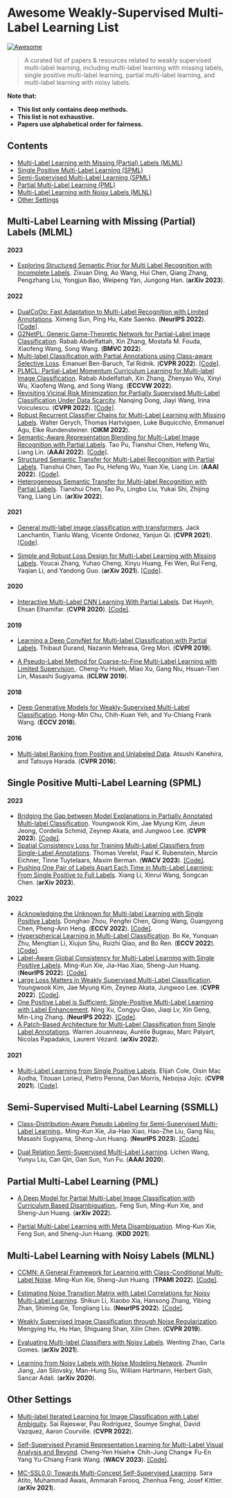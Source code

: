 # Awesome Weakly-Supervised Multi-Label Learning List 

[![Awesome](https://cdn.rawgit.com/sindresorhus/awesome/d7305f38d29fed78fa85652e3a63e154dd8e8829/media/badge.svg)](https://github.com/sindresorhus/awesome)

> A curated list of papers & resources related to weakly supervised multi-label learning, including multi-label learning with missing labels, single positive multi-label learning, partial multi-label learning, and multi-label learning with noisy labels.

**Note that:**
- **This list only contains deep methods.**
- **This list is not exhaustive.**
- **Papers use alphabetical order for fairness.**

## Contents

- [Multi-Label Learning with Missing (Partial) Labels (MLML)](#multi-label-learning-with-missing-partial-labels-mlml)
- [Single Positive Multi-Label Learning (SPML)](#single-positive-multi-label-learning)
- [Semi-Supervised Multi-Label Learning (SPML)](#semi-supervised-multi-label-learning)
- [Partial Multi-Label Learning (PML)](#partial-multi-label-learning)
- [Multi-Label Learning with Noisy Labels (MLNL)](#multi-label-learning-with-noisy-labels)
- [Other Settings](#other-settings)


<a name="papers-mlml"></a>
## Multi-Label Learning with Missing (Partial) Labels (MLML)

#### 2023

- [Exploring Structured Semantic Prior for Multi Label Recognition with Incomplete Labels](https://arxiv.org/pdf/2303.13223.pdf). Zixuan Ding, Ao Wang, Hui Chen, Qiang Zhang, Pengzhang Liu, Yongjun Bao, Weipeng Yan, Jungong Han. (**arXiv 2023**).

#### 2022

- [DualCoOp: Fast Adaptation to Multi-Label Recognition with Limited Annotations](https://openreview.net/pdf?id=QnajmHkhegH). Ximeng Sun, Ping Hu, Kate Saenko. (**NeurIPS 2022**). [[Code]](https://github.com/sunxm2357/DualCoOp).
- [G2NetPL: Generic Game-Theoretic Network for Partial-Label Image Classification](https://bmvc2022.mpi-inf.mpg.de/0309.pdf). Rabab Abdelfattah, Xin Zhang, Mostafa M. Fouda, Xiaofeng Wang, Song Wang. (**BMVC 2022**).
- [Multi-label Classification with Partial Annotations using Class-aware Selective Loss](https://openaccess.thecvf.com/content/CVPR2022/papers/Ben-Baruch_Multi-Label_Classification_With_Partial_Annotations_Using_Class-Aware_Selective_Loss_CVPR_2022_paper.pdf). Emanuel Ben-Baruch, Tal Ridnik. (**CVPR 2022**). [[Code]](https://github.com/Alibaba-MIIL/PartialLabelingCSL).
- [PLMCL: Partial-Label Momentum Curriculum Learning for Multi-label Image Classification](https://link.springer.com/chapter/10.1007/978-3-031-25063-7_3). Rabab Abdelfattah, Xin Zhang, Zhenyao Wu, Xinyi Wu, Xiaofeng Wang, and Song Wang. (**ECCVW 2022**). 
- [Revisiting Vicinal Risk Minimization for Partially Supervised Multi-Label Classification Under Data Scarcity](https://openaccess.thecvf.com/content/CVPR2022W/L3D-IVU/papers/Dong_Revisiting_Vicinal_Risk_Minimization_for_Partially_Supervised_Multi-Label_Classification_Under_CVPRW_2022_paper.pdf). Nanqing Dong, Jiayi Wang, Irina Voiculescu. (**CVPR 2022**). [[Code]](https://github.com/palm-ml/smile).
- [Robust Recurrent Classifier Chains for Multi-Label Learning with Missing Labels](https://dspace.mit.edu/bitstream/handle/1721.1/146499/3511808.3557438.pdf?sequence=1&isAllowed=y). Walter Gerych, Thomas Hartvigsen, Luke Buquicchio, Emmanuel Agu, Elke Rundensteiner. (**CIKM 2022**).
- [Semantic-Aware Representation Blending for Multi-Label Image Recognition with Partial Labels](https://ojs.aaai.org/index.php/AAAI/article/view/20105). Tao Pu, Tianshui Chen, Hefeng Wu, Liang Lin. (**AAAI 2022**). [[Code]](https://github.com/HCPLab-SYSU/HCP-MLR-PL).
- [Structured Semantic Transfer for Multi-Label Recognition with Partial Labels](https://ojs.aaai.org/index.php/AAAI/article/view/19910). Tianshui Chen, Tao Pu, Hefeng Wu, Yuan Xie, Liang Lin. (**AAAI 2022**). [[Code]](https://github.com/HCPLab-SYSU/HCP-MLR-PL).
- [Heterogeneous Semantic Transfer for Multi-label Recognition with Partial Labels](https://openreview.net/pdf?id=QnajmHkhegH). Tianshui Chen, Tao Pu, Lingbo Liu, Yukai Shi, Zhijing Yang, Liang Lin. (**arXiv 2022**).
  
#### 2021

- [General multi-label image classification with transformers](https://openaccess.thecvf.com/content/CVPR2021/papers/Lanchantin_General_Multi-Label_Image_Classification_With_Transformers_CVPR_2021_paper.pdf). Jack Lanchantin, Tianlu Wang, Vicente Ordonez, Yanjun Qi. (**CVPR 2021**). [[Code]](https://github.com/QData/C-Tran).

- [Simple and Robust Loss Design for Multi-Label Learning with Missing Labels](https://arxiv.org/pdf/2112.07368.pdf). Youcai Zhang, Yuhao Cheng, Xinyu Huang, Fei Wen, Rui Feng, Yaqian Li, and Yandong Guo. (**arXiv 2021**). [[Code]](https://github.com/xinyu1205/robust-loss-mlml).

#### 2020
- [Interactive Multi-Label CNN Learning With Partial Labels](https://openaccess.thecvf.com/content_CVPR_2020/papers/Huynh_Interactive_Multi-Label_CNN_Learning_With_Partial_Labels_CVPR_2020_paper.pdf). Dat Huynh, Ehsan Elhamifar. (**CVPR 2020**). [[Code]](https://github.com/hbdat/cvpr20_IMCL).

#### 2019

- [Learning a Deep ConvNet for Multi-label Classification with Partial Labels](https://openaccess.thecvf.com/content_CVPR_2019/papers/Durand_Learning_a_Deep_ConvNet_for_Multi-Label_Classification_With_Partial_Labels_CVPR_2019_paper.pdf). Thibaut Durand, Nazanin Mehrasa, Greg Mori. (**CVPR 2019**).

- [A Pseudo-Label Method for Coarse-to-Fine Multi-Label Learning with Limited Supervision ](https://openreview.net/pdf?id=rylVYjqHdN). Cheng-Yu Hsieh, Miao Xu, Gang Niu, Hsuan-Tien Lin, Masashi Sugiyama. (**ICLRW 2019**).

#### 2018
- [Deep Generative Models for Weakly-Supervised Multi-Label Classification](https://openaccess.thecvf.com/content_ECCV_2018/papers/Hong-Min_Chu_Deep_Generative_Models_ECCV_2018_paper.pdf). Hong-Min Chu, Chih-Kuan Yeh, and Yu-Chiang Frank Wang. (**ECCV 2018**).

#### 2016
- [Multi-label Ranking from Positive and Unlabeled Data](https://openaccess.thecvf.com/content_cvpr_2016/papers/Kanehira_Multi-Label_Ranking_From_CVPR_2016_paper.pdf). Atsushi Kanehira, and Tatsuya Harada. (**CVPR 2016**).


<a name="papers-spml"></a>
## Single Positive Multi-Label Learning (SPML)

#### 2023

- [Bridging the Gap between Model Explanations in Partially Annotated Multi-label Classification](https://arxiv.org/pdf/2304.01804.pdf). Youngwook Kim, Jae Myung Kim, Jieun Jeong, Cordelia Schmid, Zeynep Akata, and Jungwoo Lee. (**CVPR 2023**). [[Code]](https://github.com/youngwk/BridgeGapExplanationPAMC).
- [Spatial Consistency Loss for Training Multi-Label Classifiers from Single-Label Annotations](https://openaccess.thecvf.com/content/WACV2023/papers/Verelst_Spatial_Consistency_Loss_for_Training_Multi-Label_Classifiers_From_Single-Label_Annotations_WACV_2023_paper.pdf). Thomas Verelst, Paul K. Rubenstein, Marcin Eichner, Tinne Tuytelaars, Maxim Berman. (**WACV 2023**). [[Code]](https://github.com/CASIA-IVA-Lab/Obj2Seq).
- [Pushing One Pair of Labels Apart Each Time in Multi-Label Learning: From Single Positive to Full Labels](https://arxiv.org/pdf/2302.14695.pdf). Xiang Li, Xinrui Wang, Songcan Chen. (**arXiv 2023**). 

#### 2022

- [Acknowledging the Unknown for Multi-label Learning with Single Positive Labels](https://arxiv.org/pdf/2203.16219.pdf). Donghao Zhou, Pengfei Chen, Qiong Wang, Guangyong Chen, Pheng-Ann Heng. (**ECCV 2022**). [[Code]](https://github.com/Correr-Zhou/SPML-AckTheUnknown).
- [Hyperspherical Learning in Multi-Label Classification](https://www.ecva.net/papers/eccv_2022/papers_ECCV/papers/136850038.pdf). Bo Ke, Yunquan Zhu, Mengtian Li, Xiujun Shu, Ruizhi Qiao, and Bo Ren. (**ECCV 2022**). [[Code]](https://github.com/TencentYoutuResearch/MultiLabel-HML).
- [Label-Aware Global Consistency for Multi-Label Learning with Single Positive Labels](http://www.xiemk.pro/publication/neurips22-lac.pdf). Ming-Kun Xie, Jia-Hao Xiao, Sheng-Jun Huang. (**NeurIPS 2022**). [[Code]](https://github.com/milkxie/SPML-LAC).
- [Large Loss Matters in Weakly Supervised Multi-Label Classification](https://openaccess.thecvf.com/content/CVPR2022/papers/Kim_Large_Loss_Matters_in_Weakly_Supervised_Multi-Label_Classification_CVPR_2022_paper.pdf). Youngwook Kim, Jae Myung Kim, Zeynep Akata, Jungwoo Lee. (**CVPR 2022**). [[Code]](https://github.com/snucml/LargeLossMatters).
- [One Positive Label is Sufficient: Single-Positive Multi-Label Learning with Label Enhancement](https://arxiv.org/pdf/2206.00517.pdf). Ning Xu, Congyu Qiao, Jiaqi Lv, Xin Geng, Min-Ling Zhang. (**NeurIPS 2022**). [[Code]](https://github.com/palm-ml/smile).
- [A Patch-Based Architecture for Multi-Label Classification from Single Label Annotations](https://arxiv.org/pdf/2209.06530.pdf). Warren Jouanneau, Aurélie Bugeau, Marc Palyart, Nicolas Papadakis, Laurent Vézard. (**arXiv 2022**).

#### 2021

- [Multi-Label Learning from Single Positive Labels](https://openaccess.thecvf.com/content/CVPR2021/papers/Cole_Multi-Label_Learning_From_Single_Positive_Labels_CVPR_2021_paper.pdf). Elijah Cole, Oisin Mac Aodha, Titouan Lorieul, Pietro Perona, Dan Morris, Nebojsa Jojic. (**CVPR 2021**). [[Code]](https://github.com/elijahcole/single-positive-multi-label).


<a name="papers-ssmll"></a>
## Semi-Supervised Multi-Label Learning (SSMLL)

- [Class-Distribution-Aware Pseudo Labeling for Semi-Supervised Multi-Label Learning.](https://arxiv.org/pdf/2305.02795.pdf). Ming-Kun Xie, Jia-Hao Xiao, Hao-Zhe Liu, Gang Niu, Masashi Sugiyama, Sheng-Jun Huang. (**NeurIPS 2023**). [[Code]](https://github.com/milkxie/SSMLL-CAP).
  
- [Dual Relation Semi-Supervised Multi-Label Learning](https://ojs.aaai.org/index.php/AAAI/article/view/6089). Lichen Wang, Yunyu Liu, Can Qin, Gan Sun, Yun Fu. (**AAAI 2020**).


<a name="papers-pml"></a>
## Partial Multi-Label Learning (PML)

- [A Deep Model for Partial Multi-Label Image Classification with Curriculum Based Disambiguation.](http://www.xiemk.pro/publication/arxiv-cdcr-preprint.pdf). Feng Sun, Ming-Kun Xie, and Sheng-Jun Huang. (**arXiv 2022**).
  
- [Partial Multi-Label Learning with Meta Disambiguation](http://www.xiemk.pro/publication/kdd21-pmlmd.pdf). Ming-Kun Xie, Feng Sun, and Sheng-Jun Huang. (**KDD 2021**).

## Multi-Label Learning with Noisy Labels (MLNL)

- [CCMN: A General Framework for Learning with Class-Conditional Multi-Label Noise](http://www.xiemk.pro/publication/tpami-ccmn-preprint.pdf). Ming-Kun Xie, Sheng-Jun Huang. (**TPAMI 2022**). [[Code]](http://www.xiemk.pro).

- [Estimating Noise Transition Matrix with Label Correlations for Noisy Multi-Label Learning](https://openreview.net/pdf?id=GwXrGy_vc8m). Shikun Li, Xiaobo Xia, Hansong Zhang, Yibing Zhan, Shiming Ge, Tongliang Liu. (**NeurIPS 2022**). [[Code]](https://github.com/ShikunLi/Estimating_T_For_Noisy_Mutli-Labels).

- [Weakly Supervised Image Classification through Noise Regularization](https://openaccess.thecvf.com/content_CVPR_2019/papers/Hu_Weakly_Supervised_Image_Classification_Through_Noise_Regularization_CVPR_2019_paper.pdf). Mengying Hu, Hu Han, Shiguang Shan, Xilin Chen. (**CVPR 2019**).
  
- [Evaluating Multi-label Classifiers with Noisy Labels](https://arxiv.org/pdf/2102.08427.pdf). Wenting Zhao, Carla Gomes. (**arXiv 2021**).

- [Learning from Noisy Labels with Noise Modeling Network](https://arxiv.org/pdf/2005.00596.pdf). Zhuolin Jiang, Jan Silovsky, Man-Hung Siu, William Hartmann, Herbert Gish, Sancar Adali. (**arXiv 2020**).
  

<a name="papers-other"></a>
## Other Settings

- [Multi-label Iterated Learning for Image Classification with Label Ambiguity](https://openaccess.thecvf.com/content/CVPR2022/papers/Rajeswar_Multi-Label_Iterated_Learning_for_Image_Classification_With_Label_Ambiguity_CVPR_2022_paper.pdf). Sai Rajeswar, Pau Rodríguez, Soumye Singhal, David Vazquez, Aaron Courville. (**CVPR 2022**).

- [Self-Supervised Pyramid Representation Learning for Multi-Label Visual Analysis and Beyond](https://openaccess.thecvf.com/content/WACV2023/papers/Hsieh_Self-Supervised_Pyramid_Representation_Learning_for_Multi-Label_Visual_Analysis_and_Beyond_WACV_2023_paper.pdf). Cheng-Yen Hsieh∗ Chih-Jung Chang∗ Fu-En Yang Yu-Chiang Frank Wang. (**WACV 2023**). [[Code]](https://github.com/WesleyHsieh0806/SS-PRL).

- [MC-SSL0.0: Towards Multi-Concept Self-Supervised Learning](https://arxiv.org/pdf/2111.15340.pdf). Sara Atito, Muhammad Awais, Ammarah Farooq, Zhenhua Feng, Josef Kittler. (**arXiv 2021**).











